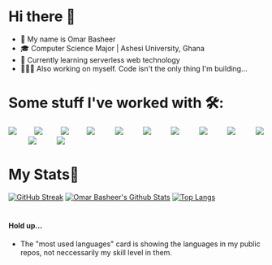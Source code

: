 # Hi there 👋

- 🙂 My name is Omar Basheer
- 🎓 Computer Science Major | Ashesi University, Ghana
- 🌱 Currently learning serverless web technology
- 🧘🏽‍♂️ Also working on myself. Code isn't the only thing I'm building...

# 

# Some stuff I've worked with 🛠️:
<img src="https://skillicons.dev/icons?i=java"/>&nbsp;&nbsp;&nbsp;&nbsp;&nbsp;&nbsp;&nbsp;&nbsp;
<img src="https://skillicons.dev/icons?i=js"/>&nbsp;&nbsp;&nbsp;&nbsp;&nbsp;&nbsp;&nbsp;&nbsp;
<img src="https://skillicons.dev/icons?i=python"/>&nbsp;&nbsp;&nbsp;&nbsp;&nbsp;&nbsp;&nbsp;&nbsp;
<img src="https://skillicons.dev/icons?i=html"/>&nbsp;&nbsp;&nbsp;&nbsp;&nbsp;&nbsp;&nbsp;&nbsp;&nbsp;
<img src="https://skillicons.dev/icons?i=css"/>&nbsp;&nbsp;&nbsp;&nbsp;&nbsp;&nbsp;&nbsp;&nbsp;&nbsp;
<img src="https://skillicons.dev/icons?i=react"/>&nbsp;&nbsp;&nbsp;&nbsp;&nbsp;&nbsp;&nbsp;&nbsp;&nbsp;
<img src="https://skillicons.dev/icons?i=php"/>&nbsp;&nbsp;&nbsp;&nbsp;&nbsp;&nbsp;&nbsp;&nbsp;&nbsp;
<img src="https://skillicons.dev/icons?i=cpp"/>&nbsp;&nbsp;&nbsp;&nbsp;&nbsp;&nbsp;&nbsp;&nbsp;&nbsp;
<img src="https://skillicons.dev/icons?i=mysql"/>&nbsp;&nbsp;&nbsp;&nbsp;&nbsp;&nbsp;&nbsp;&nbsp;&nbsp;
<img src="https://skillicons.dev/icons?i=flutter"/>&nbsp;&nbsp;&nbsp;&nbsp;&nbsp;&nbsp;&nbsp;&nbsp;&nbsp;
<img src="https://skillicons.dev/icons?i=dart"/>&nbsp;&nbsp;&nbsp;&nbsp;&nbsp;&nbsp;&nbsp;&nbsp;&nbsp;
<img src="https://skillicons.dev/icons?i=git"/>&nbsp;&nbsp;&nbsp;&nbsp;&nbsp;&nbsp;&nbsp;&nbsp;&nbsp;

# 

# My Stats😬
[![GitHub Streak](https://github-readme-streak-stats.herokuapp.com/?user=omar-basheer&theme=algolia)](https://git.io/streak-stats)
[![Omar Basheer's Github Stats](https://github-readme-stats.vercel.app/api?username=omar-basheer&show_icons=true&theme=algolia)](https://github.com/omar-basheer/github-readme-stats)
[![Top Langs](https://github-readme-stats.vercel.app/api/top-langs/?username=omar-basheer&layout=compact&theme=algolia)](https://github.com/omar-basheer/github-readme-stats)
<!-- [![Leetcode Stats](https://leetcard.jacoblin.cool/kid_omar?theme=dark)](https://leetcode.com/kid_omar/) -->
#

#### Hold up...
- The "most used languages" card is showing the languages in my public repos, not neccessarily my skill level in them.

